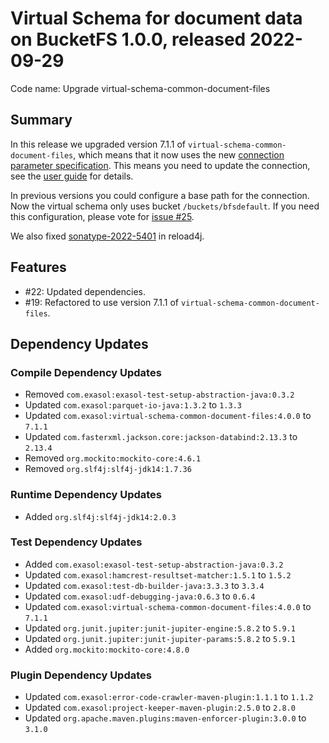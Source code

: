 # Virtual Schema for document data on BucketFS 1.0.0, released 2022-09-29

Code name: Upgrade virtual-schema-common-document-files

## Summary

In this release we upgraded version 7.1.1 of `virtual-schema-common-document-files`, which means that it now uses the new [connection parameter specification](https://github.com/exasol/connection-parameter-specification/blob/main/specification.md). This means you need to update the connection, see the [user guide](https://github.com/exasol/bucketfs-document-files-virtual-schema/blob/main/doc/user_guide/user_guide.md#creating-a-connection) for details.

In previous versions you could configure a base path for the connection. Now the virtual schema only uses bucket `/buckets/bfsdefault`. If you need this configuration, please vote for [issue #25](https://github.com/exasol/bucketfs-document-files-virtual-schema/issues/25).

We also fixed [sonatype-2022-5401](https://ossindex.sonatype.org/vulnerability/sonatype-2022-5401) in reload4j.

## Features

* #22: Updated dependencies.
* #19: Refactored to use version 7.1.1 of `virtual-schema-common-document-files`.

## Dependency Updates

### Compile Dependency Updates

* Removed `com.exasol:exasol-test-setup-abstraction-java:0.3.2`
* Updated `com.exasol:parquet-io-java:1.3.2` to `1.3.3`
* Updated `com.exasol:virtual-schema-common-document-files:4.0.0` to `7.1.1`
* Updated `com.fasterxml.jackson.core:jackson-databind:2.13.3` to `2.13.4`
* Removed `org.mockito:mockito-core:4.6.1`
* Removed `org.slf4j:slf4j-jdk14:1.7.36`

### Runtime Dependency Updates

* Added `org.slf4j:slf4j-jdk14:2.0.3`

### Test Dependency Updates

* Added `com.exasol:exasol-test-setup-abstraction-java:0.3.2`
* Updated `com.exasol:hamcrest-resultset-matcher:1.5.1` to `1.5.2`
* Updated `com.exasol:test-db-builder-java:3.3.3` to `3.3.4`
* Updated `com.exasol:udf-debugging-java:0.6.3` to `0.6.4`
* Updated `com.exasol:virtual-schema-common-document-files:4.0.0` to `7.1.1`
* Updated `org.junit.jupiter:junit-jupiter-engine:5.8.2` to `5.9.1`
* Updated `org.junit.jupiter:junit-jupiter-params:5.8.2` to `5.9.1`
* Added `org.mockito:mockito-core:4.8.0`

### Plugin Dependency Updates

* Updated `com.exasol:error-code-crawler-maven-plugin:1.1.1` to `1.1.2`
* Updated `com.exasol:project-keeper-maven-plugin:2.5.0` to `2.8.0`
* Updated `org.apache.maven.plugins:maven-enforcer-plugin:3.0.0` to `3.1.0`
